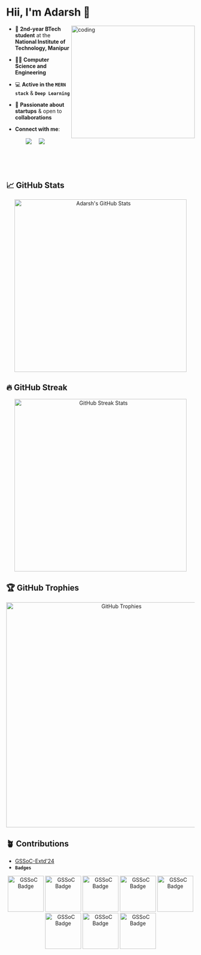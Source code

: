 # Hii, I'm Adarsh 👋
  <img align="right" alt="coding" height="300" width="330" src="https://user-images.githubusercontent.com/74038190/229223263-cf2e4b07-2615-4f87-9c38-e37600f8381a.gif">
  
- 🌟 **2nd-year BTech student** at the **National Institute of Technology, Manipur**  

- 👨‍💻 **Computer Science and Engineering**
  
- 💻 **Active in the `MERN stack`** & **`Deep Learning`**
 
- 🚀 **Passionate about startups** & open to **collaborations**
  <br/>
- **Connect with me**:
<p align="center">
<a href="https://www.linkedin.com/in/adarsh-chaubey/" target="blank"><img align="center" src="https://img.shields.io/badge/LinkedIn-0077B5?style=for-the-badge&logo=linkedin&logoColor=white" /></a> &nbsp;&nbsp;&nbsp;  
<a href="mailto:0310adarshchaubey@gmail.com" target="blank"><img align="center" src="https://img.shields.io/badge/Gmail-D14836?style=for-the-badge&logo=gmail&logoColor=white" /></a> &nbsp;&nbsp;&nbsp;       
</p>
  
<br/><br/><br/>
<!-- GitHub Stats -->
## 📈 GitHub Stats
<p align="center">
  <img src="https://github-readme-stats.vercel.app/api?username=Adarsh-Chaubey03&show_icons=true&theme=chartreuse-dark&include_all_commits=true&count_private=true" alt="Adarsh's GitHub Stats" width="460"/>
</p>

## 🔥 GitHub Streak
<p align="center">
  <img src="https://github-readme-streak-stats.herokuapp.com/?user=Adarsh-Chaubey03&theme=dark" alt="GitHub Streak Stats" width="460"/>
</p>

## 🏆 GitHub Trophies
<p align="center">
  <img src="https://github-profile-trophy.vercel.app/?username=Adarsh-Chaubey03&theme=darkhub&no-frame=true&row=1&column=6" alt="GitHub Trophies" width="600"/>
</p>



## 🪴 Contributions
- [GSSoC-Extd'24](https://github.com/GSSoC24)
- **`Badges`**
<div align="center">
<img src="https://gssoc.girlscript.tech/badges/1.png?imwidth=256" alt="GSSoC Badge" width="96">
<img src="https://gssoc.girlscript.tech/badges/2.png?imwidth=256" alt="GSSoC Badge" width="96">
<img src="https://gssoc.girlscript.tech/badges/3.png?imwidth=256" alt="GSSoC Badge" width="96">
<img src="https://gssoc.girlscript.tech/badges/4.png?imwidth=256" alt="GSSoC Badge" width="96">
<img src="https://gssoc.girlscript.tech/badges/5.png?imwidth=256" alt="GSSoC Badge" width="96">
<img src="https://gssoc.girlscript.tech/badges/postman.png?imwidth=256" alt="GSSoC Badge" width="96px" />
<img src="https://gssoc.girlscript.tech/badges/6.png?imwidth=256" alt="GSSoC Badge" width="96">
  <img src="https://gssoc.girlscript.tech/badges/web3hack.png?imwidth=256" alt="GSSoC Badge" width="96">
</div>

